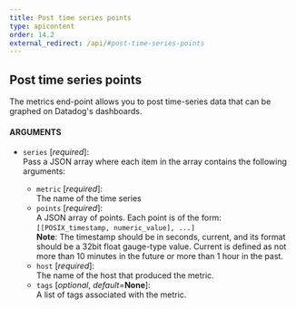 ```yaml
---
title: Post time series points
type: apicontent
order: 14.2
external_redirect: /api/#post-time-series-points
---
```


## Post time series points
The metrics end-point allows you to post time-series data that can be graphed on Datadog's dashboards.

#### ARGUMENTS

* `series` [*required*]:  
    Pass a JSON array where each item in the array contains the following arguments:
    
    * `metric` [*required*]:  
        The name of the time series
    * `points` [*required*]:  
        A JSON array of points. Each point is of the form:  
        `[[POSIX_timestamp, numeric_value], ...]`  
        **Note**: The timestamp should be in seconds, current, and its format should be a 32bit float gauge-type value.
        Current is defined as not more than 10 minutes in the future or more than 1 hour in the past.
    * `host` [*required*]:  
        The name of the host that produced the metric.
    * `tags` [*optional*, *default*=**None**]:  
        A list of tags associated with the metric.